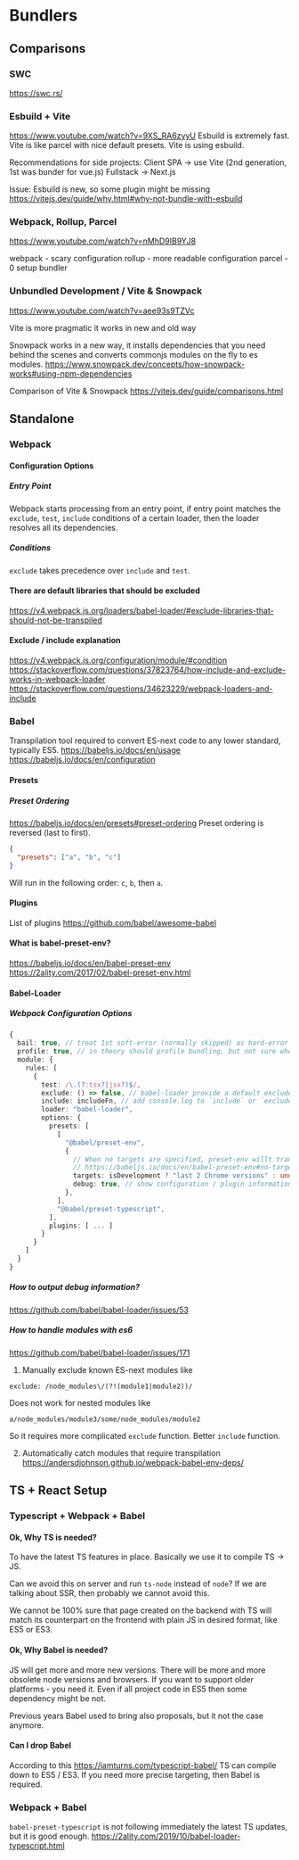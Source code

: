 # Bundlers

## Comparisons

### SWC
https://swc.rs/

### Esbuild + Vite

https://www.youtube.com/watch?v=9XS_RA6zyyU
Esbuild is extremely fast.
Vite is like parcel with nice default presets. Vite is using esbuild.

Recommendations for side projects:
Client SPA -> use Vite (2nd generation, 1st was bunder for vue.js)
Fullstack -> Next.js

Issue:
Esbuild is new, so some plugin might be missing
https://vitejs.dev/guide/why.html#why-not-bundle-with-esbuild

### Webpack, Rollup, Parcel
https://www.youtube.com/watch?v=nMhD9IB9YJ8

webpack - scary configuration
rollup - more readable configuration
parcel - 0 setup bundler

### Unbundled Development / Vite & Snowpack
https://www.youtube.com/watch?v=aee93s9TZVc

Vite is more pragmatic it works in new and old way

Snowpack works in a new way, it installs dependencies that you need behind the scenes and converts commonjs modules on the fly to es modules.
https://www.snowpack.dev/concepts/how-snowpack-works#using-npm-dependencies

Comparison of Vite & Snowpack
https://vitejs.dev/guide/comparisons.html

## Standalone
### Webpack
#### Configuration Options
##### Entry Point
Webpack starts processing from an entry point, if entry point matches the `exclude`, `test`, `include` conditions of a certain loader, then the loader resolves all its dependencies.

##### Conditions
`exclude` takes precedence over `include` and `test`.

#### There are default libraries that should be excluded
https://v4.webpack.js.org/loaders/babel-loader/#exclude-libraries-that-should-not-be-transpiled

#### Exclude / include explanation
https://v4.webpack.js.org/configuration/module/#condition
https://stackoverflow.com/questions/37823764/how-include-and-exclude-works-in-webpack-loader
https://stackoverflow.com/questions/34623229/webpack-loaders-and-include
### Babel
Transpilation tool required to convert ES-next code to any lower standard, typically ES5.
https://babeljs.io/docs/en/usage
https://babeljs.io/docs/en/configuration
#### Presets
##### Preset Ordering
https://babeljs.io/docs/en/presets#preset-ordering
Preset ordering is reversed (last to first).
```json
{
  "presets": ["a", "b", "c"]
}
```
Will run in the following order: `c`, `b`, then `a`.

#### Plugins
List of plugins https://github.com/babel/awesome-babel
#### What is babel-preset-env?
https://babeljs.io/docs/en/babel-preset-env
https://2ality.com/2017/02/babel-preset-env.html

#### Babel-Loader

##### Webpack Configuration Options
```ts
{
  bail: true, // treat 1st soft-error (normally skipped) as hard-error and break
  profile: true, // in theory should profile bundling, but not sure where output is
  module: {
    rules: [
      {
        test: /\.(?:tsx?|jsx?)$/,
        exclude: () => false, // babel-loader provide a default exclude always (excludes `node_modules`)
        include: includeFn, // add console.log to `include` or `exclude` to see which files are processed
        loader: "babel-loader",
        options: {
          presets: [
            [
              "@babel/preset-env",
              {
                // When no targets are specified, preset-env willt transform all ES2015-ES2020 code to be ES5 compatible
                // https://babeljs.io/docs/en/babel-preset-env#no-targets
                targets: isDevelopment ? "last 2 Chrome versions" : undefined,
                debug: true, // show configuration / plugin information
              },
            ],
            "@babel/preset-typescript",
          ],
          plugins: [ ... ]
        }
      }
    ]
  }
}
```

##### How to output debug information?
https://github.com/babel/babel-loader/issues/53
##### How to handle modules with es6
https://github.com/babel/babel-loader/issues/171

1. Manually exclude known ES-next modules like
```
exclude: /node_modules\/(?!(module1|module2))/
```
Does not work for nested modules like
```
a/node_modules/module3/some/node_modules/module2
```
So it requires more complicated `exclude` function. Better `include` function.

2. Automatically catch modules that require transpilation
https://andersdjohnson.github.io/webpack-babel-env-deps/


## TS + React Setup

### Typescript + Webpack + Babel
#### Ok, Why TS is needed?
To have the latest TS features in place.
Basically we use it to compile TS -> JS.

Can we avoid this on server and run `ts-node` instead of `node`?
If we are talking about SSR, then probably we cannot avoid this.

We cannot be 100% sure that page created on the backend with TS will match its counterpart on the frontend with plain JS in desired format, like ES5 or ES3.

#### Ok, Why Babel is needed?
JS will get more and more new versions. There will be more and more obsolete node versions and browsers. If you want to support older platforms - you need it.
Even if all project code in ES5 then some dependency might be not.

Previous years Babel used to bring also proposals, but it not the case anymore.

#### Can I drop Babel
According to this
https://iamturns.com/typescript-babel/
TS can compile down to ES5 / ES3.
If you need more precise targeting, then Babel is required.


### Webpack + Babel
`babel-preset-typescript` is not following immediately the latest TS updates, but it is good enough.
https://2ality.com/2019/10/babel-loader-typescript.html
